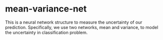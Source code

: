 # mean-variance-net

This is a neural network structure to measure the uncertainty of our prediction. Specifically, we use two networks, mean and variance, to model the uncertainty in classification problem.